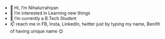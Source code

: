 - 👋 Hi, I’m Nihalurrahiyan
- 👀 I’m interested in Learning new things
- 🌱 I’m currently a B.Tech Student
- 📫 reach me in FB, Insta, LinkedIn, twitter just by typing my name,  Benifit of having unique name 😌

<!---
Nihalurrahiyan/Nihalurrahiyan is a ✨ special ✨ repository because its `README.md` (this file) appears on your GitHub profile.
You can click the Preview link to take a look at your changes.
--->
